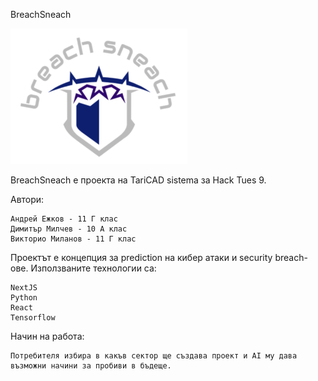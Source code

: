 BreachSneach

![Screenshot](logo.png)

BreachSneach е проекта на TariCAD sistema за Hack Tues 9.

Автори:

    Андрей Ежков - 11 Г клас
    Димитър Милчев - 10 А клас
    Викторио Миланов - 11 Г клас

Проектът е концепция за prediction на кибер атаки и security breach-ове. Използваните технологии са:

    NextJS
    Python
    React
    Tensorflow
    
Начин на работа:

    Потребителя избира в какъв сектор ще създава проект и AI му дава възможни начини за пробиви в бъдеще.
